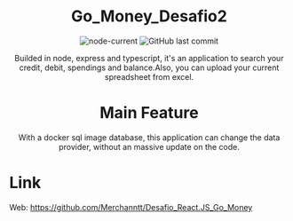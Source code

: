 <div align="center">

# Go_Money_Desafio2

![node-current](https://img.shields.io/node/v/package)
![GitHub last commit](https://img.shields.io/github/last-commit/Merchanntt/Go_Money_Desafio2)

Builded in node, express and typescript, it's an application to search your credit, debit, spendings and balance.Also, you can upload your current spreadsheet from excel.

# Main Feature

With a docker sql image database, this application can change the data provider, without an massive update on the code.

</div>

# Link

Web: https://github.com/Merchanntt/Desafio_React.JS_Go_Money
